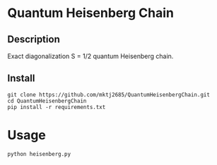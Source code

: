 # Quantum Heisenberg Chain

## Description

Exact diagonalization S = 1/2 quantum Heisenberg chain.

## Install

```
git clone https://github.com/mktj2685/QuantumHeisenbergChain.git
cd QuantumHeisenbergChain
pip install -r requirements.txt
```

# Usage

```
python heisenberg.py
```